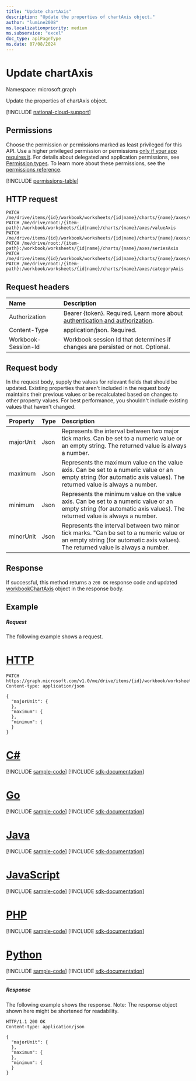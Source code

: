 ```yaml
---
title: "Update chartAxis"
description: "Update the properties of chartAxis object."
author: "lumine2008"
ms.localizationpriority: medium
ms.subservice: "excel"
doc_type: apiPageType
ms.date: 07/08/2024
---
```


# Update chartAxis

Namespace: microsoft.graph

Update the properties of chartAxis object.

[!INCLUDE [national-cloud-support](../../includes/global-us.md)]

## Permissions
Choose the permission or permissions marked as least privileged for this API. Use a higher privileged permission or permissions [only if your app requires it](/graph/permissions-overview#best-practices-for-using-microsoft-graph-permissions). For details about delegated and application permissions, see [Permission types](/graph/permissions-overview#permission-types). To learn more about these permissions, see the [permissions reference](/graph/permissions-reference).

<!-- { "blockType": "permissions", "name": "chartaxis_update" } -->
[!INCLUDE [permissions-table](../includes/permissions/chartaxis-update-permissions.md)]

## HTTP request
<!-- { "blockType": "ignored" } -->
```http
PATCH /me/drive/items/{id}/workbook/worksheets/{id|name}/charts/{name}/axes/valueAxis
PATCH /me/drive/root:/{item-path}:/workbook/worksheets/{id|name}/charts/{name}/axes/valueAxis
PATCH /me/drive/items/{id}/workbook/worksheets/{id|name}/charts/{name}/axes/seriesAxis
PATCH /me/drive/root:/{item-path}:/workbook/worksheets/{id|name}/charts/{name}/axes/seriesAxis
PATCH /me/drive/items/{id}/workbook/worksheets/{id|name}/charts/{name}/axes/categoryAxis
PATCH /me/drive/root:/{item-path}:/workbook/worksheets/{id|name}/charts/{name}/axes/categoryAxis
```

## Request headers

|Name|Description|
|:---|:---|
|Authorization|Bearer {token}. Required. Learn more about [authentication and authorization](/graph/auth/auth-concepts).|
|Content-Type|application/json. Required.|
| Workbook-Session-Id  | Workbook session Id that determines if changes are persisted or not. Optional.|

## Request body
In the request body, supply the values for relevant fields that should be updated. Existing properties that aren't included in the request body maintains their previous values or be recalculated based on changes to other property values. For best performance, you shouldn't include existing values that haven't changed.

| Property       | Type    |Description|
|:---------------|:--------|:----------|
|majorUnit|Json|Represents the interval between two major tick marks. Can be set to a numeric value or an empty string.  The returned value is always a number.|
|maximum|Json|Represents the maximum value on the value axis.  Can be set to a numeric value or an empty string (for automatic axis values).  The returned value is always a number.|
|minimum|Json|Represents the minimum value on the value axis. Can be set to a numeric value or an empty string (for automatic axis values).  The returned value is always a number.|
|minorUnit|Json|Represents the interval between two minor tick marks. "Can be set to a numeric value or an empty string (for automatic axis values). The returned value is always a number.|

## Response

If successful, this method returns a `200 OK` response code and updated [workbookChartAxis](../resources/workbookchartaxis.md) object in the response body.
## Example
##### Request
The following example shows a request.

# [HTTP](#tab/http)
<!-- {
  "blockType": "request",
  "name": "update_chartaxis"
}-->
```http
PATCH https://graph.microsoft.com/v1.0/me/drive/items/{id}/workbook/worksheets/{id|name}/charts/{name}/axes/valueAxis
Content-type: application/json

{
  "majorUnit": {
  },
  "maximum": {
  },
  "minimum": {
  }
}
```

# [C#](#tab/csharp)
[!INCLUDE [sample-code](../includes/snippets/csharp/update-chartaxis-csharp-snippets.md)]
[!INCLUDE [sdk-documentation](../includes/snippets/snippets-sdk-documentation-link.md)]

# [Go](#tab/go)
[!INCLUDE [sample-code](../includes/snippets/go/update-chartaxis-go-snippets.md)]
[!INCLUDE [sdk-documentation](../includes/snippets/snippets-sdk-documentation-link.md)]

# [Java](#tab/java)
[!INCLUDE [sample-code](../includes/snippets/java/update-chartaxis-java-snippets.md)]
[!INCLUDE [sdk-documentation](../includes/snippets/snippets-sdk-documentation-link.md)]

# [JavaScript](#tab/javascript)
[!INCLUDE [sample-code](../includes/snippets/javascript/update-chartaxis-javascript-snippets.md)]
[!INCLUDE [sdk-documentation](../includes/snippets/snippets-sdk-documentation-link.md)]

# [PHP](#tab/php)
[!INCLUDE [sample-code](../includes/snippets/php/update-chartaxis-php-snippets.md)]
[!INCLUDE [sdk-documentation](../includes/snippets/snippets-sdk-documentation-link.md)]

# [Python](#tab/python)
[!INCLUDE [sample-code](../includes/snippets/python/update-chartaxis-python-snippets.md)]
[!INCLUDE [sdk-documentation](../includes/snippets/snippets-sdk-documentation-link.md)]

---

##### Response
The following example shows the response. Note: The response object shown here might be shortened for readability.
<!-- {
  "blockType": "response",
  "truncated": true,
  "@odata.type": "microsoft.graph.workbookChartAxis"
} -->
```http
HTTP/1.1 200 OK
Content-type: application/json

{
  "majorUnit": {
  },
  "maximum": {
  },
  "minimum": {
  }
}
```

<!-- uuid: 8fcb5dbc-d5aa-4681-8e31-b001d5168d79
2015-10-25 14:57:30 UTC -->
<!-- {
  "type": "#page.annotation",
  "description": "Update chartaxis",
  "keywords": "",
  "section": "documentation",
  "tocPath": "",
  "suppressions": [
  ]
}-->

